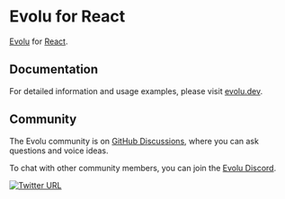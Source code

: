 # Evolu for React

[Evolu](https://github.com/evoluhq/evolu) for [React](https://react.dev).

## Documentation

For detailed information and usage examples, please visit [evolu.dev](https://www.evolu.dev).

## Community

The Evolu community is on [GitHub Discussions](https://github.com/evoluhq/evolu/discussions), where you can ask questions and voice ideas.

To chat with other community members, you can join the [Evolu Discord](https://discord.gg/2J8yyyyxtZ).

[![Twitter URL](https://img.shields.io/twitter/url/https/x.com/evoluhq.svg?style=social&label=Follow%20%40evoluhq)](https://x.com/evoluhq)
